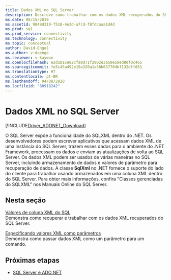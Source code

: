 ```yaml
---
title: Dados XML no SQL Server
description: Descreve como trabalhar com os dados XML recuperados do SQL Server.
ms.date: 08/15/2019
ms.assetid: 9849d319-f518-4e3d-a7cd-f8fdcaaa1d4d
ms.prod: sql
ms.prod_service: connectivity
ms.technology: connectivity
ms.topic: conceptual
author: David-Engel
ms.author: v-daenge
ms.reviewer: v-kaywon
ms.openlocfilehash: e2d181ce82cfa9d71f2902e3a50e50ed80f0c465
ms.sourcegitcommit: fe5c45a492e19a320a1a36b037704bf132dffd51
ms.translationtype: HT
ms.contentlocale: pt-BR
ms.lasthandoff: 04/08/2020
ms.locfileid: "80918242"
---
```

# <a name="xml-data-in-sql-server"></a>Dados XML no SQL Server

[!INCLUDE[Driver_ADONET_Download](../../../includes/driver_adonet_download.md)]

O SQL Server expõe a funcionalidade do SQLXML dentro do .NET. Os desenvolvedores podem escrever aplicativos que acessam dados XML de uma instância do SQL Server, trazem esses dados para o ambiente do .NET Framework, processam os dados e enviam as atualizações de volta ao SQL Server. Os dados XML podem ser usados de várias maneiras no SQL Server, incluindo armazenamento de dados e valores de parâmetro para recuperação de dados. A classe **SqlXml** no .NET fornece o suporte do lado do cliente para trabalhar usando armazenados em uma coluna XML dentro do SQL Server. Para obter mais informações, confira "Classes gerenciadas do SQLXML" nos Manuais Online do SQL Server.  
  
## <a name="in-this-section"></a>Nesta seção  
[Valores de coluna XML do SQL](sql-xml-column-values.md)  
Demonstra como recuperar e trabalhar com os dados XML recuperados do SQL Server.  
  
[Especificando valores XML como parâmetros](specify-xml-values-parameters.md)  
Demonstra como passar dados XML como um parâmetro para um comando.  
  
## <a name="next-steps"></a>Próximas etapas
- [SQL Server e ADO.NET](index.md)
